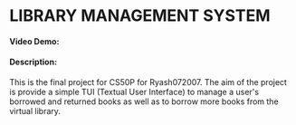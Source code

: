 # LIBRARY MANAGEMENT SYSTEM
#### Video Demo: 
#### Description:
This is the final project for CS50P for Ryash072007.
The aim of the project is provide a simple TUI (Textual User Interface) to manage a user's borrowed and returned books as well as to borrow more books from the virtual library.
<!--stackedit_data:
eyJoaXN0b3J5IjpbLTEzNjMwODk2MDUsLTEzMDQ3NzEzNzhdfQ
==
-->